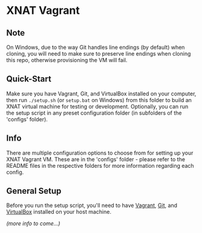XNAT Vagrant
==============================

## Note

On Windows, due to the way Git handles line endings (by default) when cloning, you will need to make
sure to preserve line endings when cloning this repo, otherwise provisioning the VM will fail.

## Quick-Start

Make sure you have Vagrant, Git, and VirtualBox installed on your computer, then run `./setup.sh`
(or `setup.bat` on Windows) from this folder to build an XNAT virtual machine for testing or development.
Optionally, you can run the setup script in any preset configuration folder (in subfolders of the 'configs' folder).

## Info

There are multiple configuration options to choose from for setting up your XNAT Vagrant VM.
These are in the 'configs' folder - please refer to the README files in the respective folders
for more information regarding each config.

## General Setup

Before you run the setup script, you'll need to have [Vagrant](https://www.vagrantup.com), [Git](https://git-scm.com/downloads),
and [VirtualBox](https://www.virtualbox.org) installed on your host machine.


*(more info to come...)*